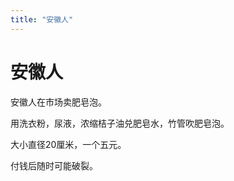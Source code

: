 ```yaml
---
title: "安徽人"
---
```

# 安徽人

安徽人在市场卖肥皂泡。   
  
用洗衣粉，尿液，浓缩桔子油兑肥皂水，竹管吹肥皂泡。   
  
大小直径20厘米，一个五元。   
  
付钱后随时可能破裂。   



